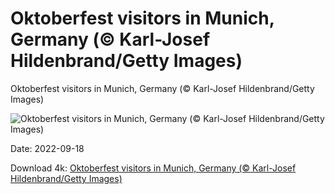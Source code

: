 # Oktoberfest visitors in Munich, Germany (© Karl-Josef Hildenbrand/Getty Images)

Oktoberfest visitors in Munich, Germany (© Karl-Josef Hildenbrand/Getty Images)

![Oktoberfest visitors in Munich, Germany (© Karl-Josef Hildenbrand/Getty Images)](https://bing.com/th?id=OHR.Wellenflug_EN-US7380614960_UHD.jpg&w=1024&h=576)

Date: 2022-09-18

Download 4k: [Oktoberfest visitors in Munich, Germany (© Karl-Josef Hildenbrand/Getty Images)](https://bing.com/th?id=OHR.Wellenflug_EN-US7380614960_UHD.jpg)

